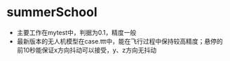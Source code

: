 # summerSchool
- 主要工作在mytest中，判据为0.1，精度一般
- 最新版本的无人机模型在case.ttt中，能在飞行过程中保持较高精度；悬停的前10秒能保证x方向抖动可以接受，y、z方向无抖动
